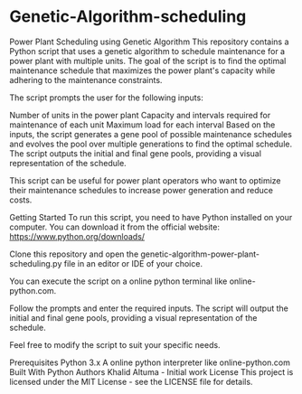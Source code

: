 # Genetic-Algorithm-scheduling
Power Plant Scheduling using Genetic Algorithm
This repository contains a Python script that uses a genetic algorithm to schedule maintenance for a power plant with multiple units. The goal of the script is to find the optimal maintenance schedule that maximizes the power plant's capacity while adhering to the maintenance constraints.

The script prompts the user for the following inputs:

Number of units in the power plant
Capacity and intervals required for maintenance of each unit
Maximum load for each interval
Based on the inputs, the script generates a gene pool of possible maintenance schedules and evolves the pool over multiple generations to find the optimal schedule. The script outputs the initial and final gene pools, providing a visual representation of the schedule.

This script can be useful for power plant operators who want to optimize their maintenance schedules to increase power generation and reduce costs.

Getting Started
To run this script, you need to have Python installed on your computer. You can download it from the official website: https://www.python.org/downloads/

Clone this repository and open the genetic-algorithm-power-plant-scheduling.py file in an editor or IDE of your choice.

You can execute the script on a online python terminal like online-python.com.

Follow the prompts and enter the required inputs. The script will output the initial and final gene pools, providing a visual representation of the schedule.

Feel free to modify the script to suit your specific needs.

Prerequisites
Python 3.x
A online python interpreter like online-python.com
Built With
Python
Authors
Khalid Altuma - Initial work
License
This project is licensed under the MIT License - see the LICENSE file for details.

